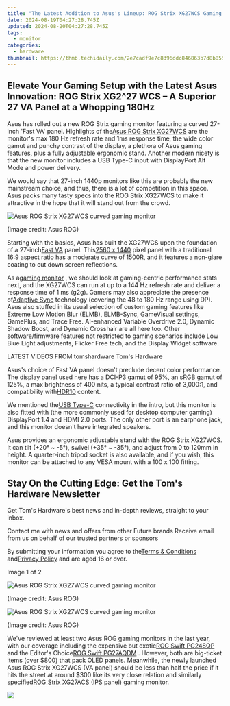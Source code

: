 ```yaml
---
title: "The Latest Addition to Asus's Lineup: ROG Strix XG27WCS Gaming Monitor – Crisp Visuals on a 27-Inch VA Panel, Delivers 180Hz for Competitive Play"
date: 2024-08-19T04:27:28.745Z
updated: 2024-08-20T04:27:28.745Z
tags:
  - monitor
categories:
  - hardware
thumbnail: https://thmb.techidaily.com/2e7cadf9e7c8396ddc846863b7d8b8551ba6b8c7abac3eec6dd5274d2d66a517.jpg
---
```


## Elevate Your Gaming Setup with the Latest Asus Innovation: ROG Strix XG2^27 WCS – A Superior 27 VA Panel at a Whopping 180Hz

Asus has rolled out a new ROG Strix gaming monitor featuring a curved 27-inch 'Fast VA' panel. Highlights of the[Asus ROG Strix XG27WCS](https://clk.tradedoubler.com/click?p=332082&a=2384895&epi=tomshardware-us-1016702929945636668&url=https%3A%2F%2Frog.asus.com%2Fmonitors%2F27-to-31-5-inches%2Frog-strix-xg27wcs%2F) are the monitor's max 180 Hz refresh rate and 1ms response time, the wide color gamut and punchy contrast of the display, a plethora of Asus gaming features, plus a fully adjustable ergonomic stand. Another modern nicety is that the new monitor includes a USB Type-C input with DisplayPort Alt Mode and power delivery.

 We would say that 27-inch 1440p monitors like this are probably the new mainstream choice, and thus, there is a lot of competition in this space. Asus packs many tasty specs into the ROG Strix XG27WCS to make it attractive in the hope that it will stand out from the crowd.

![Asus ROG Strix XG27WCS curved gaming monitor](https://cdn.mos.cms.futurecdn.net/9Wso9qhKLSvsqY4fx8Ft6i-320-80.jpg)

 (Image credit: Asus ROG)

 Starting with the basics, Asus has built the XG27WCS upon the foundation of a 27-inch[Fast VA](https://tools.techidaily.com) panel. This[2560 x 1440](https://tools.techidaily.com) pixel panel with a traditional 16:9 aspect ratio has a moderate curve of 1500R, and it features a non-glare coating to cut down screen reflections.

 As a[gaming monitor](https://tools.techidaily.com) , we should look at gaming-centric performance stats next, and the XG27WCS can run at up to a 144 Hz refresh rate and deliver a response time of 1 ms (g2g). Gamers may also appreciate the presence of[Adaptive Sync](https://tools.techidaily.com) technology (covering the 48 to 180 Hz range using DP). Asus also stuffed in its usual selection of custom gaming features like Extreme Low Motion Blur (ELMB), ELMB-Sync, GameVisual settings, GamePlus, and Trace Free. AI-enhanced Variable Overdrive 2.0, Dynamic Shadow Boost, and Dynamic Crosshair are all here too. Other software/firmware features not restricted to gaming scenarios include Low Blue Light adjustments, Flicker Free tech, and the Display Widget software.

 LATEST VIDEOS FROM tomshardware Tom's Hardware

 Asus's choice of Fast VA panel doesn't preclude decent color performance. The display panel used here has a DCI-P3 gamut of 95%, an sRGB gamut of 125%, a max brightness of 400 nits, a typical contrast ratio of 3,000:1, and compatibility with[HDR10](https://tools.techidaily.com) content.

 We mentioned the[USB Type-C](https://tools.techidaily.com) connectivity in the intro, but this monitor is also fitted with (the more commonly used for desktop computer gaming) DisplayPort 1.4 and HDMI 2.0 ports. The only other port is an earphone jack, and this monitor doesn't have integrated speakers.

 Asus provides an ergonomic adjustable stand with the ROG Strix XG27WCS. It can tilt (+20° \~ -5°), swivel (+35° \~ -35°), and adjust from 0 to 120mm in height. A quarter-inch tripod socket is also available, and if you wish, this monitor can be attached to any VESA mount with a 100 x 100 fitting.

## Stay On the Cutting Edge: Get the Tom's Hardware Newsletter

 Get Tom's Hardware's best news and in-depth reviews, straight to your inbox.

 Contact me with news and offers from other Future brands  Receive email from us on behalf of our trusted partners or sponsors

 By submitting your information you agree to the[Terms & Conditions](https://futureplc.com/terms-conditions/) and[Privacy Policy](https://futureplc.com/privacy-policy/) and are aged 16 or over.

 Image 1 of 2

![Asus ROG Strix XG27WCS curved gaming monitor](https://vanilla.futurecdn.net/cyclingnews/media/img/missing-image.svg)

 (Image credit: Asus ROG)

![Asus ROG Strix XG27WCS curved gaming monitor](https://vanilla.futurecdn.net/cyclingnews/media/img/missing-image.svg)

 (Image credit: Asus ROG)

 We've reviewed at least two Asus ROG gaming monitors in the last year, with our coverage including the expensive but exotic[ROG Swift PG248QP](https://tools.techidaily.com) and the Editor's Choice[ROG Swift PG27AQDM](https://tools.techidaily.com) . However, both are big-ticket items (over $800) that pack OLED panels. Meanwhile, the newly launched Asus ROG Strix XG27WCS (VA panel) should be less than half the price if it hits the street at around $300 like its very close relation and similarly specified[ROG Strix XG27ACS](https://target.georiot.com/Proxy.ashx?tsid=45723&GR%5FURL=https%3A%2F%2Famazon.com%2FASUS-XG27ACS-2560x1440-Compatible-DisplayWidget%2Fdp%2FB0CV24GQ9W%2F%3Ftag%3Dhawk-future-20%26ascsubtag%3Dtomshardware-us-1436230028915723480-20) (IPS panel) gaming monitor.

<ins class="adsbygoogle"
     style="display:block"
     data-ad-format="autorelaxed"
     data-ad-client="ca-pub-7571918770474297"
     data-ad-slot="1223367746"></ins>



<ins class="adsbygoogle"
     style="display:block"
     data-ad-client="ca-pub-7571918770474297"
     data-ad-slot="8358498916"
     data-ad-format="auto"
     data-full-width-responsive="true"></ins>



<!-- affiliate ads begin -->
<a href="https://estore.winxdvd.com/order/checkout.php?PRODS=12653853&QTY=1&AFFILIATE=108875&CART=1"><img src="https://secure.avangate.com/images/merchant/bcb41ccdc4363c6848a1d760f26c28a0/products/14_videoproc-converter-ai-box.png" border="0"></a>
<!-- affiliate ads end -->